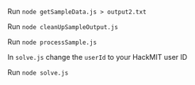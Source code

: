 Run `node getSampleData.js > output2.txt`

Run `node cleanUpSampleOutput.js`

Run `node processSample.js`

In `solve.js` change the `userId` to your HackMIT user ID

Run `node solve.js`